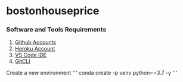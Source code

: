 # bostonhouseprice


### Software and Tools Requirements
1. [Github Accounts](https://github.com)
2. [Heroku Account](https://heroku.com)
3. [VS Code IDE](https://code.visualstudio.com/)
4. [GitCLI](https://git-scm.com/book/en/v2/Getting-Started-The-Command-Line)



Create a new environment
'''
conda create -p venv python==3.7 -y
'''
